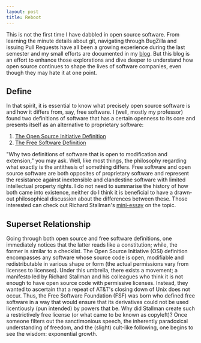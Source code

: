 ```yaml
---
layout: post
title: Reboot
---
```

This is not the first time I have dabbled in open source software. From learning the minute details about git, navigating through BugZilla and issuing Pull Requests have all been a growing experience during the last semester and my small efforts are documented in my [blog](https://hunter-college-cs-ossd.github.io/f0cus10-weekly/). But this blog is an effort to enhance those explorations and dive deeper to understand how open source continues to shape the lives of software companies, even though they may hate it at one point. 

## Define
In that spirit, it is essential to know what precisely open source software is and how it differs from, say, free software. I (well, mostly my professor) found two definitions of software that has a certain openness to its core and presents itself as an alternative to proprietary software: 

1. [The Open Source Initiative Definition](https://opensource.org/osd)
2. [The Free Software Definition](https://www.gnu.org/philosophy/free-sw.html)

"Why two definitions of software that is open to modification and extension," you may ask. Well, like most things, the philosophy regarding what exactly is the antithesis of something differs. Free software and open source software are both opposites of proprietary software and represent the resistance against inextensible and clandestine software with limited intellectual property rights. I do not need to summarise the history of how both came into existence, neither do I think it is beneficial to have a drawn-out philosophical discussion about the differences between these. Those interested can check out Richard Stallman's [mini-essay](https://www.gnu.org/philosophy/open-source-misses-the-point.html#fsf-links) on the topic. 

## Superset Relationship
Going through both open source and free software definitions, one immediately notices that the latter reads like a constitution; while, the former is similar to a checklist. The Open Source Initiative (OSI) definition encompasses any software whose source code is open, modifiable and redistributable in various shape or form (the actual permissions vary from licenses to licenses). Under this umbrella, there exists a movement; a manifesto led by Richard Stallman and his colleagues who think it is not enough to have open source code with permissive licenses. Instead, they wanted to ascertain that a repeat of AT&T's closing down of Unix does not occur. Thus, the Free Software Foundation (FSF) was born who defined free software in a way that would ensure that its derivatives could not be used licentiously (pun intended) by powers that be. Why did Stallman create such a restrictively free license (or what came to be known as copyleft)? Once someone filters out the sanctimonious speech, the inherently paradoxical understanding of freedom, and the (slight) cult-like following, one begins to see the wisdom: exponential growth. 


 

